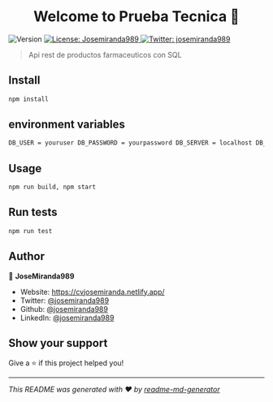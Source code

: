 <h1 align="center">Welcome to Prueba Tecnica  👋</h1>
<p>
  <img alt="Version" src="https://img.shields.io/badge/version-1-blue.svg?cacheSeconds=2592000" />
  <a href="#" target="_blank">
    <img alt="License: Josemiranda989" src="https://img.shields.io/badge/License-Josemiranda989-yellow.svg" />
  </a>
  <a href="https://twitter.com/josemiranda989" target="_blank">
    <img alt="Twitter: josemiranda989" src="https://img.shields.io/twitter/follow/josemiranda989.svg?style=social" />
  </a>
</p>

> Api rest de productos farmaceuticos con SQL 

## Install

```sh
npm install
```
## environment variables

```sh
DB_USER = youruser DB_PASSWORD = yourpassword DB_SERVER = localhost DB_DATABASE = yourdatabase
```
## Usage

```sh
npm run build, npm start
```

## Run tests

```sh
npm run test
```

## Author

👤 **JoseMiranda989**

* Website: https://cvjosemiranda.netlify.app/
* Twitter: [@josemiranda989](https://twitter.com/josemiranda989)
* Github: [@josemiranda989](https://github.com/josemiranda989)
* LinkedIn: [@josemiranda989](https://linkedin.com/in/josemiranda989)

## Show your support

Give a ⭐️ if this project helped you!

***
_This README was generated with ❤️ by [readme-md-generator](https://github.com/kefranabg/readme-md-generator)_